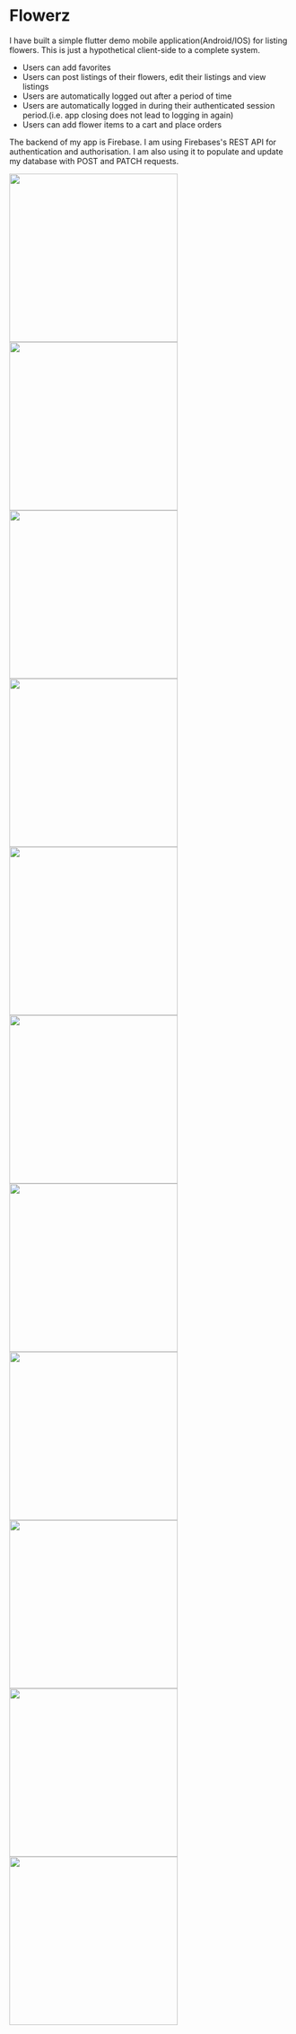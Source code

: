 # Flowerz

I have built a simple flutter demo mobile application(Android/IOS) for listing flowers. This is just a hypothetical client-side to a complete system. 

* Users can add favorites
* Users can post listings of their flowers, edit their listings and view listings
* Users are automatically logged out after a period of time
* Users are automatically logged in during their authenticated session period.(i.e. app closing does not lead to logging in again)
* Users can add flower items to a cart and place orders

The backend of my app is Firebase. I am using Firebases's REST API for authentication and authorisation.
I am also using it to populate and update my database with POST and PATCH requests.



<p float="left">
<img src="screenshots/Screenshot_1601381258.png" width="300">
<img src="screenshots/Screenshot_1601381266.png" width="300">
<img src="screenshots/Screenshot_1601382324.png" width="300">
<img src="screenshots/Screenshot_1601387984.png" width="300">
<img src="screenshots/Screenshot_1601382341.png" width="300">
<img src="screenshots/Screenshot_1601382350.png" width="300">
<img src="screenshots/Screenshot_1601382374.png" width="300">
<img src="screenshots/Screenshot_1601382381.png" width="300">  
<img src="screenshots/Screenshot_1601382684.png" width="300">  
<img src="screenshots/Screenshot_1601382764.png" width="300">  
<img src="screenshots/Screenshot_1601382856.png" width="300">
 
</p>








